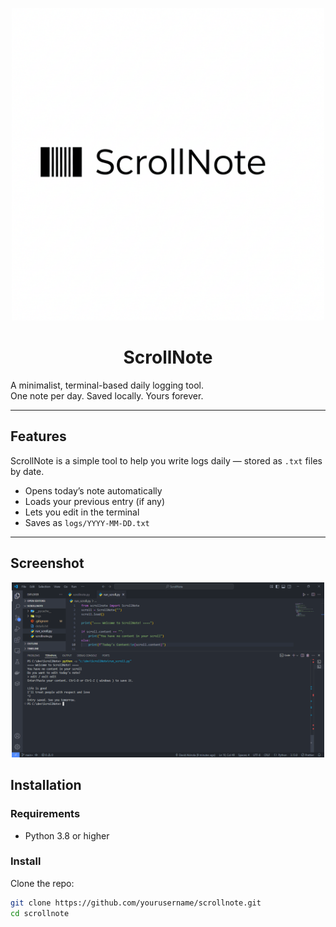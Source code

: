 <p align="center">
  <img src="assets/scrollnote.png" alt="ScrollNote logo" width="500"/>
</p>

<h1 align="center">ScrollNote</h1>

A minimalist, terminal-based daily logging tool.  
One note per day. Saved locally. Yours forever.

---

##  Features

ScrollNote is a simple tool to help you write logs daily — stored as `.txt` files by date.

- Opens today’s note automatically
- Loads your previous entry (if any)
- Lets you edit in the terminal
- Saves as `logs/YYYY-MM-DD.txt`

---

## Screenshot

<p align="center">
  <img src="assets/run_scroll.png" alt="ScrollNote logo" width="500"/>
</p>

## Installation

###  Requirements
- Python 3.8 or higher

###  Install

Clone the repo:

```bash
git clone https://github.com/yourusername/scrollnote.git
cd scrollnote
